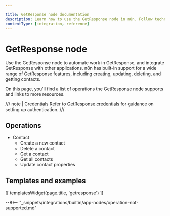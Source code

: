 ```yaml
---

title: GetResponse node documentation
description: Learn how to use the GetResponse node in n8n. Follow technical documentation to integrate GetResponse node into your workflows.
contentType: [integration, reference]
---
```


# GetResponse node

Use the GetResponse node to automate work in GetResponse, and integrate GetResponse with other applications. n8n has built-in support for a wide range of GetResponse features, including creating, updating, deleting, and getting contacts. 

On this page, you'll find a list of operations the GetResponse node supports and links to more resources.

/// note | Credentials
Refer to [GetResponse credentials](/integrations/builtin/credentials/getresponse.md) for guidance on setting up authentication. 
///

## Operations

* Contact
    * Create a new contact
    * Delete a contact
    * Get a contact
    * Get all contacts
    * Update contact properties

## Templates and examples

<!-- see https://www.notion.so/n8n/Pull-in-templates-for-the-integrations-pages-37c716837b804d30a33b47475f6e3780 -->
[[ templatesWidget(page.title, 'getresponse') ]]

--8<-- "_snippets/integrations/builtin/app-nodes/operation-not-supported.md"


